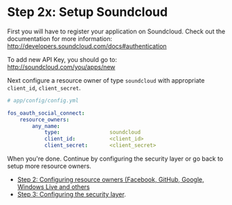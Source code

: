 Step 2x: Setup Soundcloud
=========================
First you will have to register your application on Soundcloud. Check out the
documentation for more information: http://developers.soundcloud.com/docs#authentication

To add new API Key, you should go to: http://soundcloud.com/you/apps/new

Next configure a resource owner of type `soundcloud` with appropriate
`client_id`, `client_secret`.

```yaml
# app/config/config.yml

fos_oauth_social_connect:
    resource_owners:
        any_name:
            type:                soundcloud
            client_id:           <client_id>
            client_secret:       <client_secret>
```

When you're done. Continue by configuring the security layer or go back to
setup more resource owners.

- [Step 2: Configuring resource owners (Facebook, GitHub, Google, Windows Live and others](../2-configuring_resource_owners.md)
- [Step 3: Configuring the security layer](../3-configuring_the_security_layer.md).
